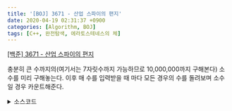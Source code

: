 ```yaml
---
title: '[BOJ] 3671 - 산업 스파이의 편지'
date: 2020-04-19 02:31:37 +0900
categories: [Algorithm, BOJ]
tags: [C++, 완전탐색, 에라토스테네스의 체]
---
```


[[백준] 3671 - 산업 스파이의 편지](https://www.acmicpc.net/problem/3671)

충분히 큰 수까지의(여기서는 7자릿수까지 가능하므로 10,000,000까지 구해본다) 소수를 미리 구해놓는다.
이후 매 수를 입력받을 때 마다 모든 경우의 수를 돌려보며 소수일 경우 카운트해준다.

<details>
  <summary> 소스코드 </summary>
    <div markdown="1">

```c++
#include <string>
#include <vector>
#include <map>
#include <algorithm>
#include <iostream>
#include <cmath>
#include <queue>
#include <functional>
#include <string.h>
#include <ctype.h>
#include <stack>
#include <set>
#include <stack>
using namespace std;
typedef long long ll;

int cnt;
bool decimal[10000000] = { true, true }, ck[10];
char str[10], tmp[10];
map<int, bool> ck2;

void func() {
    char buf[10] = { NULL, };
    strcpy(buf, tmp);
    sort(buf, buf + strlen(buf));
    do {
        int now = atoi(buf);
        if (!ck2[now] && !decimal[now]) {
            ck2[now] = true; cnt++;
        }
    } while (next_permutation(buf, buf + strlen(buf)));
}

void go(int idx, int now) {
    if (idx >= strlen(str)) return;
    for (int i = now + 1; i < strlen(str); i++) {
        if (!ck[i]) {
            ck[i] = true;
            tmp[idx] = str[i];
            func();
            go(idx + 1, i);
            ck[i] = false;
            tmp[idx] = NULL;
        }
    }
}

int main(void) {
    int t;

    for (int i = 2; i < 10000000; i++) {
        if (decimal[i]) continue;
        for (int j = 2; i * j < 10000000; j++)
            decimal[i * j] = true;
    }

    scanf("%d", &t);
    
    for (int T = 0; T < t; T++) {
        map<int, bool>().swap(ck2);
        scanf("%s", str);
        cnt = 0;
        go(0, -1);
        printf("%d\n", cnt);
    }
    return 0;
}
```

</div>
</details>